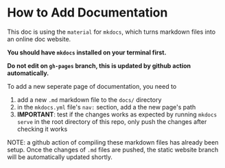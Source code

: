 # How to Add Documentation

This doc is using the `material` for `mkdocs`, which turns markdown files into an online doc website.

**You should have `mkdocs` installed on your terminal first.**

**Do not edit on `gh-pages` branch, this is updated by github action automatically.**

To add a new seperate page of documentation, you need to

1. add a new `.md` markdown file to the `docs/` directory
2. in the `mkdocs.yml` file's `nav:` section, add a the new page's path
3. **IMPORTANT**: test if the changes works as expected by running `mkdocs serve` in the root directory of this repo, only push the changes after checking it works

NOTE: a github action of compiling these markdown files has already been setup. Once the changes of `.md` files are pushed, the static website branch will be automatically updated shortly.